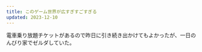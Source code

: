 ```yaml
---
title: このゲーム世界が広すぎすごすぎる
updated: 2023-12-10
---
```


電車乗り放題チケットがあるので昨日に引き続き出かけてもよかったが、一日のんびり家でゼルダしていた。
